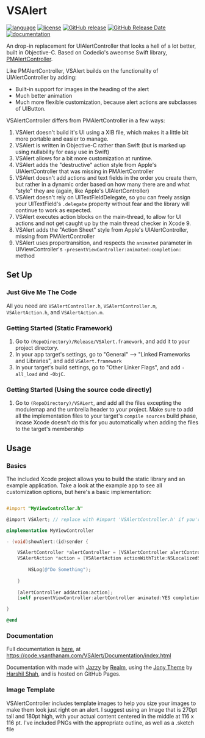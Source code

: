 # VSAlert

[![language](https://img.shields.io/badge/language-Objective--C-blue.svg)](https://developer.apple.com/library/content/documentation/Cocoa/Conceptual/ProgrammingWithObjectiveC/Introduction/Introduction.html)
[![license](https://img.shields.io/github/license/vsanthanam/vsalert.svg)](https://en.wikipedia.org/wiki/MIT_License)
[![GitHub release](https://img.shields.io/github/release/vsanthanam/VSAlert.svg)](https://github.com/vsanthanam/VSAlert/releases)
[![GitHub Release Date](https://img.shields.io/github/release-date/vsanthanam/VSAlert.svg)](https://github.com/vsanthanam/VSAlert/releases)
[![documentation](https://code.vsanthanam.com/VSAlert/Documentation/badge.svg)](https://code.vsanthanam.com/VSAlert/Documentation/)

An drop-in replacement for UIAlertController that looks a hell of a lot better, built in Objective-C. Based on Codedio's aweomse Swift library, [PMAlertController](https://github.com/Codeido/PMAlertController).

Like PMAlertController, VSAlert builds on the functionality of UIAlertController by adding:

* Built-in support for images in the heading of the alert
* Much better animation
* Much more flexible customization, because alert actions are subclasses of UIButton.

VSAlertController differs from PMAlertController in a few ways:

1. VSAlert doesn't build it's UI using a XIB file, which makes it a little bit more portable and easier to manage.
2. VSAlert is written in Objective-C rather than Swift (but is marked up using nullability for easy use in Swift)
3. VSAlert allows for a bit more customization at runtime.
4. VSAlert adds the "destructive" action style from Apple's UIAlertController that was missing in PMAlertController
5. VSAlert doesn't add actions and text fields in the order you create them, but rather in a dynamic order based on how many there are and what "style" they are (again, like Apple's UIAlertController)
6. VSAlert doesn't rely on UITextFieldDelegate, so you can freely assign your UITextField's `.delegate` property without fear and the library will continue to work as expected.
6. VSAlert executes action blocks on the main-thread, to allow for UI actions and not get caught up by the main thread checker in Xcode 9.
7. VSAlert adds the "Action Sheet" style from Apple's UIAlertController, missing from PMAlertController
8. VSAlert uses propertransition, and respects the `animated` parameter in UIViewController's `-presentViewController:animated:completion:` method

## Set Up

### Just Give Me The Code
All you need are `VSAlertController.h`, `VSAlertController.m`, `VSAlertAction.h`, and `VSAlertAction.m`.

### Getting Started (Static Framework)
1. Go to `(RepoDirectory)/Release/VSAlert.framework`, and add it to your project directory.
2. In your app target's settings, go to "General" --> "Linked Frameworks and Libraries", and add `VSAlert.framework`
3. In your target's build settings, go to "Other Linker Flags", and add `-all_load` and `-ObjC`.

### Getting Started (Using the source code directly)
1. Go to `(RepoDirectory)/VSALert`, and add all the files excepting the modulemap and the umbrella header to your project. Make sure to add all the implementation files to your target's `compile sources`  build phase, incase Xcode doesn't do this for you automatically when adding the files to the target's membership

## Usage

### Basics
The included Xcode project allows you to build the static library and an example application. Take a look at the example app to see all customization options, but here's a basic implementation:

```Objective-C

#import "MyViewController.h"

@import VSAlert; // replace with #import 'VSAlertController.h' if you're using the source rather than the static framework

@implementation MyViewController

- (void)showAlert:(id)sender {

    VSAlertController *alertController = [VSAlertController alertControllerWithTitle:NSLocalizedString(@"Alert!", nil) description:NSLocalizedString(@"This app needs your attention right now", nil) style:VSAlertControllerStyleAlert];
    VSAlertAction *action = [VSAlertAction actionWithTitle:NSLocalizedString(@"Close", nil) style:VSAlertActionStyleDefault action:^(VSAlertAction *action) {
    
        NSLog(@"Do Something");
    
    }
    
    [alertController addAction:action];
    [self presentViewController:alertController animated:YES completion:nil];

}

@end
```
### Documentation
Full documentation is [here](https://vsanthanam.github.io/VSAlert/Documentation/index.html), at https://code.vsanthanam.com/VSAlert/Documentation/index.html

Documentation with made with [Jazzy](https://github.com/realm/jazzy) by [Realm](https://realm.io), using the [Jony Theme](https://github.com/HarshilShah/Jony) by [Harshil Shah](https://github.com/HarshilShah/), and is hosted on GitHub Pages.

### Image Template
VSAlertController includes template images to help you size your images to make them look just right on an alert. I suggest using an Image that is 270pt tall and 180pt high, with your actual content centered in the middle at 116 x 116 pt. I've included PNGs with the appropriate outline, as well as a .sketch file

